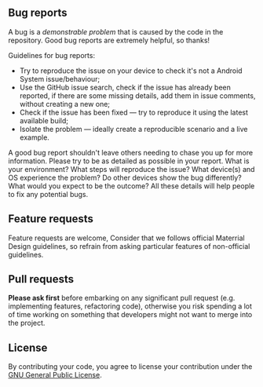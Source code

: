 ## Bug reports
A bug is a _demonstrable problem_ that is caused by the code in the repository. Good bug reports are extremely helpful, so thanks!

Guidelines for bug reports:

* Try to reproduce the issue on your device to check it's not a Android System issue/behaviour;
* Use the GitHub issue search, check if the issue has already been reported, if there are some missing details, add them in issue comments, without creating a new one;
* Check if the issue has been fixed — try to reproduce it using the latest available build;
* Isolate the problem — ideally create a reproducible scenario and a live example.

A good bug report shouldn't leave others needing to chase you up for more information. Please try to be as detailed as possible in your report. What is your environment? What steps will reproduce the issue? What device(s) and OS experience the problem? Do other devices show the bug differently? What would you expect to be the outcome? All these details will help people to fix any potential bugs.


## Feature requests
Feature requests are welcome, Consider that we follows official Materrial Design guidelines, so refrain from asking particular features of non-official guidelines.

## Pull requests
**Please ask first** before embarking on any significant pull request (e.g. implementing features, refactoring code), otherwise you risk spending a lot of time working on something that developers might not want to merge into the project.

## License
By contributing your code, you agree to license your contribution under the [GNU General Public License](https://github.com/UnigramDev/Unigram/blob/develop/LICENSE). 
